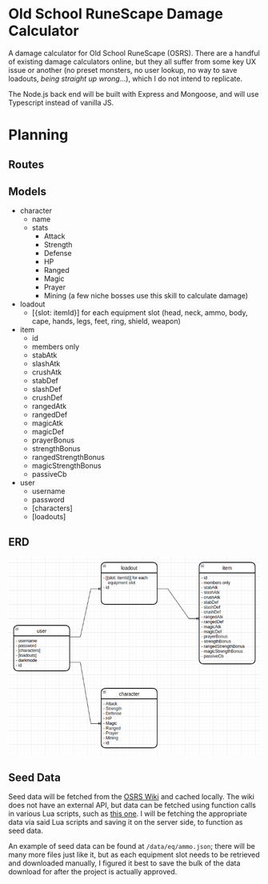 # Old School RuneScape Damage Calculator
A damage calculator for Old School RuneScape (OSRS). There are a handful of existing damage calculators online, but they all suffer from some key UX issue or another (no preset monsters, no user lookup, no way to save loadouts, *being straight up wrong*...), which I do not intend to replicate.

The Node.js back end will be built with Express and Mongoose, and will use Typescript instead of vanilla JS.

# Planning
## Routes

## Models
- character
  - name
  - stats
    - Attack
    - Strength
    - Defense
    - HP
    - Ranged
    - Magic
    - Prayer
    - Mining (a few niche bosses use this skill to calculate damage)
- loadout
  - [{slot: itemId}] for each equipment slot (head, neck, ammo, body, cape, hands, legs, feet, ring, shield, weapon)
- item
  - id
  - members only
  - stabAtk
  - slashAtk
  - crushAtk
  - stabDef
  - slashDef
  - crushDef
  - rangedAtk
  - rangedDef
  - magicAtk
  - magicDef
  - prayerBonus
  - strengthBonus
  - rangedStrengthBonus
  - magicStrengthBonus
  - passiveCb
- user
  - username
  - password
  - [characters]
  - [loadouts]

## ERD
![ERD](./planning/erd.png)

## Seed Data
Seed data will be fetched from the [OSRS Wiki](https://oldschool.runescape.wiki/) and cached locally. The wiki does not have an external API, but data can be fetched using function calls in various Lua scripts, such as [this one](https://oldschool.runescape.wiki/w/Module:Slottable). I will be fetching the appropriate data via said Lua scripts and saving it on the server side, to function as seed data.

An example of seed data can be found at `/data/eq/ammo.json`; there will be many more files just like it, but as each equipment slot needs to be retrieved and downloaded manually, I figured it best to save the bulk of the data download for after the project is actually approved.